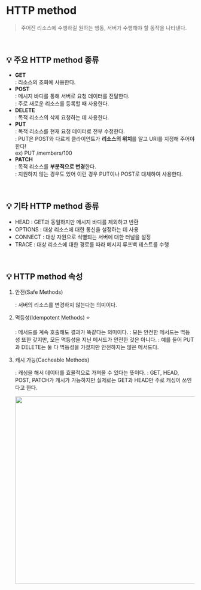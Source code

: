 # HTTP method
> 주어진 리소스에 수행하길 원하는 행동, 서버가 수행해야 할 동작을 나타낸다.

<br>

## 💡 주요 HTTP method 종류

- **GET** <br>
    : 리소스의 조회에 사용한다.<br>
- **POST** <br>
    : 메시지 바디를 통해 서버로 요청 데이터를 전달한다.<br>
    : 주로 새로운 리소스를 등록할 때 사용한다.<br>
- **DELETE** <br>
    : 목적 리소스의 삭제 요청하는 데 사용한다.<br>
- **PUT** <br>
    : 목적 리소스를 현재 요청 데이터로 전부 수정한다.<br>
    : PUT은 POST와 다르게 클라이언트가 **리소스의 위치**를 알고 URI를 지정해 주어야 한다!<br>
    ex) PUT /members/100<br>
- **PATCH** <br>
    : 목적 리소스를 **부분적으로 변경**한다. <br>
    : 지원하지 않는 경우도 있어 이런 경우 PUT이나 POST로 대체하여 사용한다. <br>

<br>

## 💡 기타 HTTP method 종류

- HEAD : GET과 동일하지만 메시지 바디를 제외하고 반환
- OPTIONS : 대상 리소스에 대한 통신을 설정하는 데 사용
- CONNECT : 대상 자원으로 식별되는 서버에 대한 터널을 설정
- TRACE : 대상 리소스에 대한 경로를 따라 메시지 루프백 테스트를 수행

<br>


## 💡 HTTP method 속성

1. 안전(Safe Methods)

    : 서버의 리소스를 변경하지 않는다는 의미이다.

2. 멱등성(Idempotent Methods) ⭐

    : 메서드를 계속 호출해도 결과가 똑같다는 의미이다. 
    : 모든 안전한 메서드는 멱등성 또한 갖지만, 모든 멱등성을 지닌 메서드가 안전한 것은 아니다. 
    : 예를 들어 PUT과 DELETE는 둘 다 멱등성을 가졌지만 안전하지는 않은 메서드다.

3. 캐시 가능(Cacheable Methods)

    : 캐싱을 해서 데이터를 효율적으로 가져올 수 있다는 뜻이다. 
    : GET, HEAD, POST, PATCH가 캐시가 가능하지만 실제로는 GET과 HEAD만 주로 캐싱이 쓰인다고 한다.


    <img src="https://user-images.githubusercontent.com/70243735/134891746-534f2b2b-2451-4bd2-8ea8-35a7e8273c16.png" width="500px">
